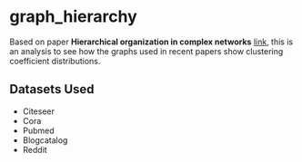 # graph_hierarchy

Based on paper **Hierarchical organization in complex networks** [link](http://barabasi.com/f/116.pdf), this is an analysis to see
how the graphs used in recent papers show clustering coefficient distributions.

## Datasets Used

* Citeseer
* Cora
* Pubmed
* Blogcatalog
* Reddit
